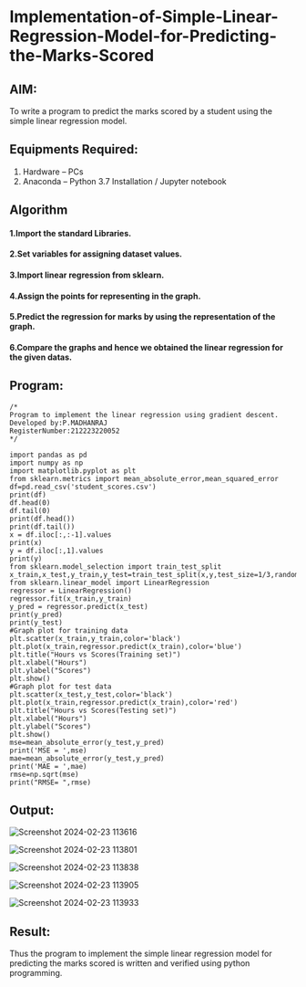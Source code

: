 # Implementation-of-Simple-Linear-Regression-Model-for-Predicting-the-Marks-Scored

## AIM:
To write a program to predict the marks scored by a student using the simple linear regression model.

## Equipments Required:
1. Hardware – PCs
2. Anaconda – Python 3.7 Installation / Jupyter notebook

## Algorithm
#### 1.Import the standard Libraries. 
#### 2.Set variables for assigning dataset values. 
#### 3.Import linear regression from sklearn. 
#### 4.Assign the points for representing in the graph. 
#### 5.Predict the regression for marks by using the representation of the graph. 
#### 6.Compare the graphs and hence we obtained the linear regression for the given datas.
## Program:
```
/*
Program to implement the linear regression using gradient descent.
Developed by:P.MADHANRAJ
RegisterNumber:212223220052
*/

import pandas as pd
import numpy as np
import matplotlib.pyplot as plt
from sklearn.metrics import mean_absolute_error,mean_squared_error
df=pd.read_csv('student_scores.csv')
print(df)
df.head(0)
df.tail(0)
print(df.head())
print(df.tail())
x = df.iloc[:,:-1].values
print(x)
y = df.iloc[:,1].values
print(y)
from sklearn.model_selection import train_test_split
x_train,x_test,y_train,y_test=train_test_split(x,y,test_size=1/3,random_state=0)
from sklearn.linear_model import LinearRegression
regressor = LinearRegression()
regressor.fit(x_train,y_train)
y_pred = regressor.predict(x_test)
print(y_pred)
print(y_test)
#Graph plot for training data
plt.scatter(x_train,y_train,color='black')
plt.plot(x_train,regressor.predict(x_train),color='blue')
plt.title("Hours vs Scores(Training set)")
plt.xlabel("Hours")
plt.ylabel("Scores")
plt.show()
#Graph plot for test data
plt.scatter(x_test,y_test,color='black')
plt.plot(x_train,regressor.predict(x_train),color='red')
plt.title("Hours vs Scores(Testing set)")
plt.xlabel("Hours")
plt.ylabel("Scores")
plt.show()
mse=mean_absolute_error(y_test,y_pred)
print('MSE = ',mse)
mae=mean_absolute_error(y_test,y_pred)
print('MAE = ',mae)
rmse=np.sqrt(mse)
print("RMSE= ",rmse)

```

## Output:
![Screenshot 2024-02-23 113616](https://github.com/RamkumarGunasekaran/Implementation-of-Simple-Linear-Regression-Model-for-Predicting-the-Marks-Scored/assets/144870820/7c8d0f44-399a-4a52-9109-be17c60e642f)





![Screenshot 2024-02-23 113801](https://github.com/RamkumarGunasekaran/Implementation-of-Simple-Linear-Regression-Model-for-Predicting-the-Marks-Scored/assets/144870820/29810b1e-0781-4338-a6ba-b7b8e2d30316)


![Screenshot 2024-02-23 113838](https://github.com/RamkumarGunasekaran/Implementation-of-Simple-Linear-Regression-Model-for-Predicting-the-Marks-Scored/assets/144870820/7509ecba-284d-4c04-86a7-2932b5e439af)

![Screenshot 2024-02-23 113905](https://github.com/RamkumarGunasekaran/Implementation-of-Simple-Linear-Regression-Model-for-Predicting-the-Marks-Scored/assets/144870820/6e3d9021-fbe2-421f-a1bc-2902ccd99ff5)

![Screenshot 2024-02-23 113933](https://github.com/RamkumarGunasekaran/Implementation-of-Simple-Linear-Regression-Model-for-Predicting-the-Marks-Scored/assets/144870820/6574b4f6-3e55-4ff6-9e1e-35b78c86ec66)


## Result:
Thus the program to implement the simple linear regression model for predicting the marks scored is written and verified using python programming.
